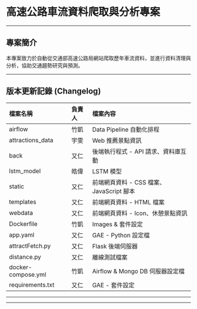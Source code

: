 # 高速公路車流資料爬取與分析專案

---

## 專案簡介
本專案致力於自動從交通部高速公路局網站爬取歷年車流資料，並進行資料清理與分析，協助交通趨勢研究與預測。

---

## 版本更新記錄 (Changelog)

| 檔案名稱 | 負責人       | 檔案內容                                   |
|:--------|:-----------|:-------------------------------------------|
| airflow | 竹凱 | Data Pipeline 自動化排程 | 
| attractions_data | 宇雯 | Web 推薦景點資訊 | 
| back | 又仁 | 後端執行程式 - API 請求、資料庫互動 |
| lstm_model | 皓偉 | LSTM 模型 |
| static | 又仁 | 前端網頁資料 - CSS 檔案、JavaScript 腳本 |
| templates | 又仁 | 前端網頁資料 - HTML 檔案 | 
| webdata | 又仁 | 前端網頁資料 - Icon、休憩景點資訊 | 
| Dockerfile | 竹凱 | Images & 套件設定 |
| app.yaml | 又仁 | GAE - Python 設定檔 |
| attractFetch.py | 又仁 | Flask 後端伺服器 |
| distance.py | 又仁 | 離線測試檔案 |
| docker-compose.yml | 竹凱 | Airflow & Mongo DB 伺服器設定檔 |
| requirements.txt | 又仁 | GAE - 套件設定 |


---
---

